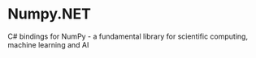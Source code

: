 # Numpy.NET
C# bindings for NumPy - a fundamental library for scientific computing, machine learning and AI
